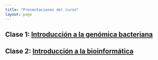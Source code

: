 ```yaml
---
title: "Presentaciones del curso"
layout: page
---
```

 
## Clase 1: [Introducción a la genómica bacteriana] 
## Clase 2: [Introducción a la bioinformática]

[Introducción a la genómica bacteriana]: https://github.com/braddmg/GenPro/raw/main/Clases/Clase_1.pdf
[Introducción a la bioinformática]:   https://github.com/braddmg/GenPro/raw/main/Clases/Clase%202.pdf
[jekyll-talk]: https://talk.jekyllrb.com/

